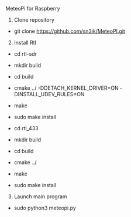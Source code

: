 MeteoPi for Raspberry 



1. Clone repository
- git clone https://github.com/sn3ik/MeteoPI.git
  

  
2. Install Rtl
- cd rtl-sdr
- mkdir build
- cd build
- cmake ../ -DDETACH_KERNEL_DRIVER=ON -DINSTALL_UDEV_RULES=ON
- make
- sudo make install

  

- cd rtl_433
- mkdir build
- cd build
- cmake ../
- make
- sudo make install

  

3. Launch main program
- sudo python3 meteopi.py

